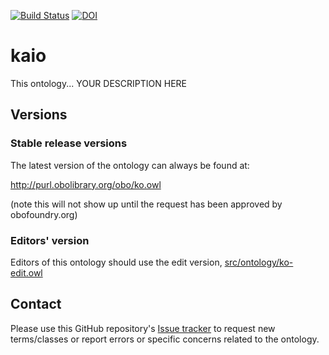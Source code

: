 [![Build Status](https://travis-ci.org/kaiiam/kaio.svg?branch=master)](https://travis-ci.org/kaiiam/kaio)
[![DOI](https://zenodo.org/badge/13996/kaiiam/kaio.svg)](https://zenodo.org/badge/latestdoi/13996/kaiiam/kaio)

# kaio

This ontology... YOUR DESCRIPTION HERE

## Versions

### Stable release versions

The latest version of the ontology can always be found at:

http://purl.obolibrary.org/obo/ko.owl

(note this will not show up until the request has been approved by obofoundry.org)

### Editors' version

Editors of this ontology should use the edit version, [src/ontology/ko-edit.owl](src/ontology/ko-edit.owl)

## Contact
Please use this GitHub repository's [Issue tracker](https://github.com/kaiiam/kaio/issues) to request new terms/classes or report errors or specific concerns related to the ontology.

